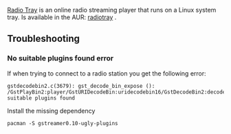 [Radio Tray](http://radiotray.sourceforge.net/) is an online radio streaming player that runs on a Linux system tray. Is available in the AUR: [radiotray](https://aur.archlinux.org/packages/radiotray/) .

## Troubleshooting

### No suitable plugins found error

If when trying to connect to a radio station you get the following error:

```
gstdecodebin2.c(3679): gst_decode_bin_expose (): /GstPlayBin2:player/GstURIDecodeBin:uridecodebin16/GstDecodeBin2:decodebin216:no suitable plugins found

```

Install the missing dependency

```
pacman -S gstreamer0.10-ugly-plugins

```